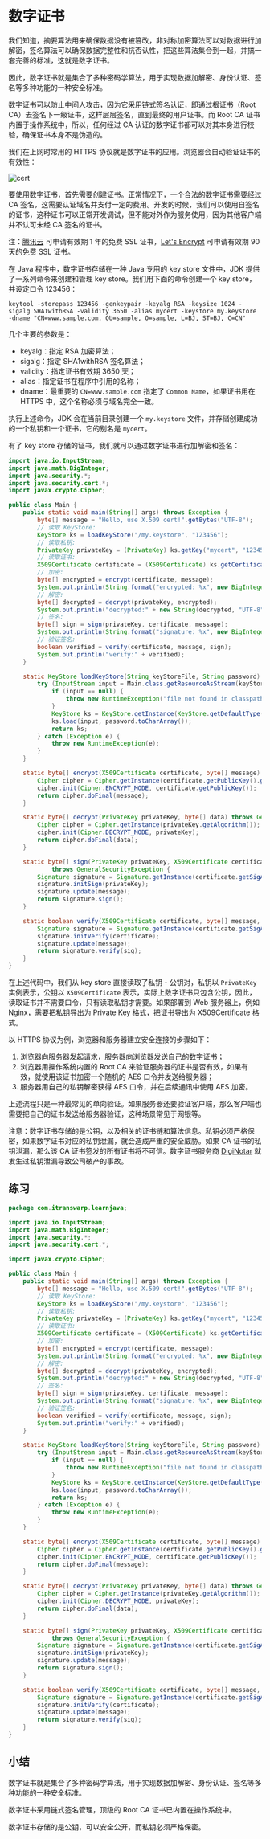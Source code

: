 # **数字证书**

我们知道，摘要算法用来确保数据没有被篡改，非对称加密算法可以对数据进行加解密，签名算法可以确保数据完整性和抗否认性，把这些算法集合到一起，并搞一套完善的标准，这就是数字证书。

因此，数字证书就是集合了多种密码学算法，用于实现数据加解密、身份认证、签名等多种功能的一种安全标准。

数字证书可以防止中间人攻击，因为它采用链式签名认证，即通过根证书（Root CA）去签名下一级证书，这样层层签名，直到最终的用户证书。而 Root CA 证书内置于操作系统中，所以，任何经过 CA 认证的数字证书都可以对其本身进行校验，确保证书本身不是伪造的。

我们在上网时常用的 HTTPS 协议就是数字证书的应用。浏览器会自动验证证书的有效性：

![cert](assets/l-20231128145113102.jpeg)

要使用数字证书，首先需要创建证书。正常情况下，一个合法的数字证书需要经过 CA 签名，这需要认证域名并支付一定的费用。开发的时候，我们可以使用自签名的证书，这种证书可以正常开发调试，但不能对外作为服务使用，因为其他客户端并不认可未经 CA 签名的证书。

注：[腾讯云](https://cloud.tencent.com/) 可申请有效期 1 年的免费 SSL 证书，[Let's Encrypt](https://letsencrypt.org/) 可申请有效期 90 天的免费 SSL 证书。

在 Java 程序中，数字证书存储在一种 Java 专用的 key store 文件中，JDK 提供了一系列命令来创建和管理 key store。我们用下面的命令创建一个 key store，并设定口令 123456：

```
keytool -storepass 123456 -genkeypair -keyalg RSA -keysize 1024 -sigalg SHA1withRSA -validity 3650 -alias mycert -keystore my.keystore -dname "CN=www.sample.com, OU=sample, O=sample, L=BJ, ST=BJ, C=CN"
```

几个主要的参数是：

- keyalg：指定 RSA 加密算法；
- sigalg：指定 SHA1withRSA 签名算法；
- validity：指定证书有效期 3650 天；
- alias：指定证书在程序中引用的名称；
- dname：最重要的 `CN=www.sample.com` 指定了 `Common Name`，如果证书用在 HTTPS 中，这个名称必须与域名完全一致。

执行上述命令，JDK 会在当前目录创建一个 `my.keystore` 文件，并存储创建成功的一个私钥和一个证书，它的别名是 `mycert`。

有了 key store 存储的证书，我们就可以通过数字证书进行加解密和签名：

```java
import java.io.InputStream;
import java.math.BigInteger;
import java.security.*;
import java.security.cert.*;
import javax.crypto.Cipher;

public class Main {
    public static void main(String[] args) throws Exception {
        byte[] message = "Hello, use X.509 cert!".getBytes("UTF-8");
        // 读取 KeyStore:
        KeyStore ks = loadKeyStore("/my.keystore", "123456");
        // 读取私钥:
        PrivateKey privateKey = (PrivateKey) ks.getKey("mycert", "123456".toCharArray());
        // 读取证书:
        X509Certificate certificate = (X509Certificate) ks.getCertificate("mycert");
        // 加密:
        byte[] encrypted = encrypt(certificate, message);
        System.out.println(String.format("encrypted: %x", new BigInteger(1, encrypted)));
        // 解密:
        byte[] decrypted = decrypt(privateKey, encrypted);
        System.out.println("decrypted:" + new String(decrypted, "UTF-8"));
        // 签名:
        byte[] sign = sign(privateKey, certificate, message);
        System.out.println(String.format("signature: %x", new BigInteger(1, sign)));
        // 验证签名:
        boolean verified = verify(certificate, message, sign);
        System.out.println("verify:" + verified);
    }

    static KeyStore loadKeyStore(String keyStoreFile, String password) {
        try (InputStream input = Main.class.getResourceAsStream(keyStoreFile)) {
            if (input == null) {
                throw new RuntimeException("file not found in classpath:" + keyStoreFile);
            }
            KeyStore ks = KeyStore.getInstance(KeyStore.getDefaultType());
            ks.load(input, password.toCharArray());
            return ks;
        } catch (Exception e) {
            throw new RuntimeException(e);
        }
    }

    static byte[] encrypt(X509Certificate certificate, byte[] message) throws GeneralSecurityException {
        Cipher cipher = Cipher.getInstance(certificate.getPublicKey().getAlgorithm());
        cipher.init(Cipher.ENCRYPT_MODE, certificate.getPublicKey());
        return cipher.doFinal(message);
    }

    static byte[] decrypt(PrivateKey privateKey, byte[] data) throws GeneralSecurityException {
        Cipher cipher = Cipher.getInstance(privateKey.getAlgorithm());
        cipher.init(Cipher.DECRYPT_MODE, privateKey);
        return cipher.doFinal(data);
    }

    static byte[] sign(PrivateKey privateKey, X509Certificate certificate, byte[] message)
            throws GeneralSecurityException {
        Signature signature = Signature.getInstance(certificate.getSigAlgName());
        signature.initSign(privateKey);
        signature.update(message);
        return signature.sign();
    }

    static boolean verify(X509Certificate certificate, byte[] message, byte[] sig) throws GeneralSecurityException {
        Signature signature = Signature.getInstance(certificate.getSigAlgName());
        signature.initVerify(certificate);
        signature.update(message);
        return signature.verify(sig);
    }
}
```

在上述代码中，我们从 key store 直接读取了私钥 - 公钥对，私钥以 `PrivateKey` 实例表示，公钥以 `X509Certificate` 表示，实际上数字证书只包含公钥，因此，读取证书并不需要口令，只有读取私钥才需要。如果部署到 Web 服务器上，例如 Nginx，需要把私钥导出为 Private Key 格式，把证书导出为 X509Certificate 格式。

以 HTTPS 协议为例，浏览器和服务器建立安全连接的步骤如下：

1. 浏览器向服务器发起请求，服务器向浏览器发送自己的数字证书；
2. 浏览器用操作系统内置的 Root CA 来验证服务器的证书是否有效，如果有效，就使用该证书加密一个随机的 AES 口令并发送给服务器；
3. 服务器用自己的私钥解密获得 AES 口令，并在后续通讯中使用 AES 加密。

上述流程只是一种最常见的单向验证。如果服务器还要验证客户端，那么客户端也需要把自己的证书发送给服务器验证，这种场景常见于网银等。

注意：数字证书存储的是公钥，以及相关的证书链和算法信息。私钥必须严格保密，如果数字证书对应的私钥泄漏，就会造成严重的安全威胁。如果 CA 证书的私钥泄漏，那么该 CA 证书签发的所有证书将不可信。数字证书服务商 [DigiNotar](https://en.wikipedia.org/wiki/DigiNotar) 就发生过私钥泄漏导致公司破产的事故。

## 练习

```java
package com.itranswarp.learnjava;

import java.io.InputStream;
import java.math.BigInteger;
import java.security.*;
import java.security.cert.*;

import javax.crypto.Cipher;

public class Main {
	public static void main(String[] args) throws Exception {
		byte[] message = "Hello, use X.509 cert!".getBytes("UTF-8");
		// 读取 KeyStore:
		KeyStore ks = loadKeyStore("/my.keystore", "123456");
		// 读取私钥:
		PrivateKey privateKey = (PrivateKey) ks.getKey("mycert", "123456".toCharArray());
		// 读取证书:
		X509Certificate certificate = (X509Certificate) ks.getCertificate("mycert");
		// 加密:
		byte[] encrypted = encrypt(certificate, message);
		System.out.println(String.format("encrypted: %x", new BigInteger(1, encrypted)));
		// 解密:
		byte[] decrypted = decrypt(privateKey, encrypted);
		System.out.println("decrypted:" + new String(decrypted, "UTF-8"));
		// 签名:
		byte[] sign = sign(privateKey, certificate, message);
		System.out.println(String.format("signature: %x", new BigInteger(1, sign)));
		// 验证签名:
		boolean verified = verify(certificate, message, sign);
		System.out.println("verify:" + verified);
	}

	static KeyStore loadKeyStore(String keyStoreFile, String password) {
		try (InputStream input = Main.class.getResourceAsStream(keyStoreFile)) {
			if (input == null) {
				throw new RuntimeException("file not found in classpath:" + keyStoreFile);
			}
			KeyStore ks = KeyStore.getInstance(KeyStore.getDefaultType());
			ks.load(input, password.toCharArray());
			return ks;
		} catch (Exception e) {
			throw new RuntimeException(e);
		}
	}

	static byte[] encrypt(X509Certificate certificate, byte[] message) throws GeneralSecurityException {
		Cipher cipher = Cipher.getInstance(certificate.getPublicKey().getAlgorithm());
		cipher.init(Cipher.ENCRYPT_MODE, certificate.getPublicKey());
		return cipher.doFinal(message);
	}

	static byte[] decrypt(PrivateKey privateKey, byte[] data) throws GeneralSecurityException {
		Cipher cipher = Cipher.getInstance(privateKey.getAlgorithm());
		cipher.init(Cipher.DECRYPT_MODE, privateKey);
		return cipher.doFinal(data);
	}

	static byte[] sign(PrivateKey privateKey, X509Certificate certificate, byte[] message)
			throws GeneralSecurityException {
		Signature signature = Signature.getInstance(certificate.getSigAlgName());
		signature.initSign(privateKey);
		signature.update(message);
		return signature.sign();
	}

	static boolean verify(X509Certificate certificate, byte[] message, byte[] sig) throws GeneralSecurityException {
		Signature signature = Signature.getInstance(certificate.getSigAlgName());
		signature.initVerify(certificate);
		signature.update(message);
		return signature.verify(sig);
	}
}
```

## 小结

数字证书就是集合了多种密码学算法，用于实现数据加解密、身份认证、签名等多种功能的一种安全标准。

数字证书采用链式签名管理，顶级的 Root CA 证书已内置在操作系统中。

数字证书存储的是公钥，可以安全公开，而私钥必须严格保密。